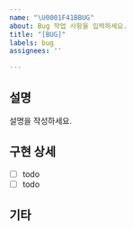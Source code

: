 ```yaml
---
name: "\U0001F41BBUG"
about: Bug 작업 사항을 입력하세요.
title: "[BUG]"
labels: bug
assignees: ''

---
```


## 설명
설명을 작성하세요.

## 구현 상세
- [ ] todo
- [ ] todo

## 기타
